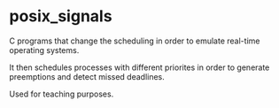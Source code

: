 # posix_signals

C programs that change the scheduling in order to emulate real-time operating systems.

It then schedules processes with different priorites in order to generate preemptions and detect missed deadlines.

Used for teaching purposes.
